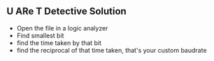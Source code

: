 ## U ARe T Detective Solution

-   Open the file in a logic analyzer
-   Find smallest bit
-   find the time taken by that bit
-   find the reciprocal of that time taken, that's your custom baudrate
